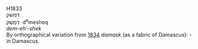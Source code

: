 H1833  
דּמשׁק  
דְּמֶשֶׁק ‎ d<sup>e</sup>mesheq  
*dem-eh‘-shek*  
By orthographical variation from [1834](h1834) *damask* (as a fabric of
Damascus): - in Damascus.  
